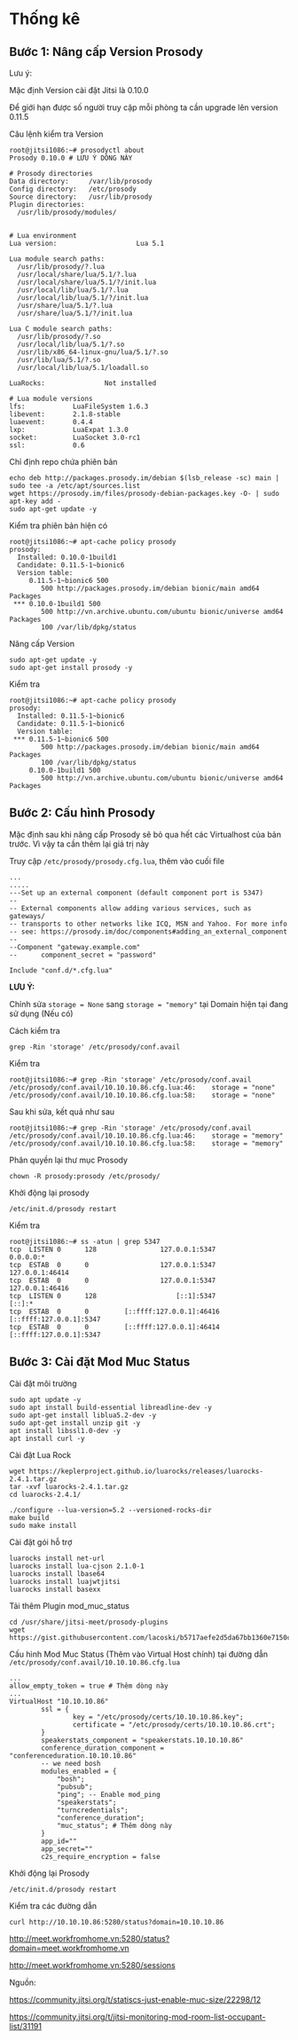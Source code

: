 # Thống kê

## Bước 1: Nâng cấp Version Prosody
Lưu ý:

Mặc định Version cài đặt Jitsi là 0.10.0

Để giới hạn được số người truy cập mỗi phòng ta cần upgrade lên version 0.11.5

Câu lệnh kiểm tra Version
```
root@jitsi1086:~# prosodyctl about
Prosody 0.10.0 # LƯU Ý DÒNG NÀY

# Prosody directories
Data directory:     /var/lib/prosody
Config directory:   /etc/prosody
Source directory:   /usr/lib/prosody
Plugin directories:
  /usr/lib/prosody/modules/


# Lua environment
Lua version:                    Lua 5.1

Lua module search paths:
  /usr/lib/prosody/?.lua
  /usr/local/share/lua/5.1/?.lua
  /usr/local/share/lua/5.1/?/init.lua
  /usr/local/lib/lua/5.1/?.lua
  /usr/local/lib/lua/5.1/?/init.lua
  /usr/share/lua/5.1/?.lua
  /usr/share/lua/5.1/?/init.lua

Lua C module search paths:
  /usr/lib/prosody/?.so
  /usr/local/lib/lua/5.1/?.so
  /usr/lib/x86_64-linux-gnu/lua/5.1/?.so
  /usr/lib/lua/5.1/?.so
  /usr/local/lib/lua/5.1/loadall.so

LuaRocks:               Not installed

# Lua module versions
lfs:            LuaFileSystem 1.6.3
libevent:       2.1.8-stable
luaevent:       0.4.4
lxp:            LuaExpat 1.3.0
socket:         LuaSocket 3.0-rc1
ssl:            0.6
```

Chỉ định repo chứa phiên bản
```
echo deb http://packages.prosody.im/debian $(lsb_release -sc) main | sudo tee -a /etc/apt/sources.list
wget https://prosody.im/files/prosody-debian-packages.key -O- | sudo apt-key add -
sudo apt-get update -y
```
Kiểm tra phiên bản hiện có
```
root@jitsi1086:~# apt-cache policy prosody
prosody:
  Installed: 0.10.0-1build1
  Candidate: 0.11.5-1~bionic6
  Version table:
     0.11.5-1~bionic6 500
        500 http://packages.prosody.im/debian bionic/main amd64 Packages
 *** 0.10.0-1build1 500
        500 http://vn.archive.ubuntu.com/ubuntu bionic/universe amd64 Packages
        100 /var/lib/dpkg/status
```
Nâng cấp Version

    sudo apt-get update -y
    sudo apt-get install prosody -y

Kiểm tra
```
root@jitsi1086:~# apt-cache policy prosody
prosody:
  Installed: 0.11.5-1~bionic6
  Candidate: 0.11.5-1~bionic6
  Version table:
 *** 0.11.5-1~bionic6 500
        500 http://packages.prosody.im/debian bionic/main amd64 Packages
        100 /var/lib/dpkg/status
     0.10.0-1build1 500
        500 http://vn.archive.ubuntu.com/ubuntu bionic/universe amd64 Packages
```

## Bước 2: Cấu hình Prosody

Mặc định sau khi nâng cấp Prosody sẽ bỏ qua hết các Virtualhost của bản trước. Vì vậy ta cần thêm lại giá trị này

Truy cập `/etc/prosody/prosody.cfg.lua`, thêm vào cuối file
```
...
.....
---Set up an external component (default component port is 5347)
--
-- External components allow adding various services, such as gateways/
-- transports to other networks like ICQ, MSN and Yahoo. For more info
-- see: https://prosody.im/doc/components#adding_an_external_component
--
--Component "gateway.example.com"
--      component_secret = "password"

Include "conf.d/*.cfg.lua"
```
**LƯU Ý:**

Chỉnh sửa `storage = None` sang `storage = "memory"` tại Domain hiện tại đang sử dụng (Nếu có)

Cách kiểm tra

    grep -Rin 'storage' /etc/prosody/conf.avail

Kiểm tra
```
root@jitsi1086:~# grep -Rin 'storage' /etc/prosody/conf.avail
/etc/prosody/conf.avail/10.10.10.86.cfg.lua:46:    storage = "none"
/etc/prosody/conf.avail/10.10.10.86.cfg.lua:58:    storage = "none"
```
Sau khi sửa, kết quả như sau
```
root@jitsi1086:~# grep -Rin 'storage' /etc/prosody/conf.avail
/etc/prosody/conf.avail/10.10.10.86.cfg.lua:46:    storage = "memory"
/etc/prosody/conf.avail/10.10.10.86.cfg.lua:58:    storage = "memory"
```

Phân quyền lại thư mục Prosody

    chown -R prosody:prosody /etc/prosody/

Khởi động lại prosody

    /etc/init.d/prosody restart

Kiểm tra
```
root@jitsi1086:~# ss -atun | grep 5347
tcp  LISTEN 0      128                127.0.0.1:5347              0.0.0.0:*
tcp  ESTAB  0      0                  127.0.0.1:5347            127.0.0.1:46414
tcp  ESTAB  0      0                  127.0.0.1:5347            127.0.0.1:46416
tcp  LISTEN 0      128                    [::1]:5347                 [::]:*
tcp  ESTAB  0      0         [::ffff:127.0.0.1]:46416  [::ffff:127.0.0.1]:5347
tcp  ESTAB  0      0         [::ffff:127.0.0.1]:46414  [::ffff:127.0.0.1]:5347
```

## Bước 3: Cài đặt Mod Muc Status

Cài đặt môi trường
```
sudo apt update -y
sudo apt install build-essential libreadline-dev -y
sudo apt-get install liblua5.2-dev -y
sudo apt-get install unzip git -y
apt install libssl1.0-dev -y
apt install curl -y
```
Cài đặt Lua Rock
```
wget https://keplerproject.github.io/luarocks/releases/luarocks-2.4.1.tar.gz
tar -xvf luarocks-2.4.1.tar.gz
cd luarocks-2.4.1/

./configure --lua-version=5.2 --versioned-rocks-dir
make build
sudo make install
```
Cài đặt gói hỗ trợ
```
luarocks install net-url
luarocks install lua-cjson 2.1.0-1
luarocks install lbase64
luarocks install luajwtjitsi
luarocks install basexx
```
Tải thêm Plugin mod_muc_status

    cd /usr/share/jitsi-meet/prosody-plugins
    wget https://gist.githubusercontent.com/lacoski/b5717aefe2d5da67bb1360e7150c67aa/raw/1656b7250e2b8e7314a5098d7299aa43cfe3a0a9/mod_muc_status.lua

Cấu hình Mod Muc Status (Thêm vào Virtual Host chính) tại đường dẫn `/etc/prosody/conf.avail/10.10.10.86.cfg.lua`
```
...
allow_empty_token = true # Thêm dòng này
...
VirtualHost "10.10.10.86"
        ssl = {
                key = "/etc/prosody/certs/10.10.10.86.key";
                certificate = "/etc/prosody/certs/10.10.10.86.crt";
        }
        speakerstats_component = "speakerstats.10.10.10.86"
        conference_duration_component = "conferenceduration.10.10.10.86"
        -- we need bosh
        modules_enabled = {
            "bosh";
            "pubsub";
            "ping"; -- Enable mod_ping
            "speakerstats";
            "turncredentials";
            "conference_duration";
	        "muc_status"; # Thêm dòng này
        }
	    app_id=""
        app_secret=""
        c2s_require_encryption = false
```
Khởi động lại Prosody

    /etc/init.d/prosody restart

Kiểm tra các đường dẫn

    curl http://10.10.10.86:5280/status?domain=10.10.10.86

http://meet.workfromhome.vn:5280/status?domain=meet.workfromhome.vn

http://meet.workfromhome.vn:5280/sessions

Nguồn:

https://community.jitsi.org/t/statiscs-just-enable-muc-size/22298/12

https://community.jitsi.org/t/jitsi-monitoring-mod-room-list-occupant-list/31191